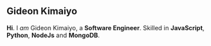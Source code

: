 ## Gideon Kimaiyo 
**Hi**. I *am* Gideon Kimaiyo, a **Software Engineer**. Skilled in **JavaScript**, **Python**, **NodeJs** and **MongoDB**.

<!-- I am open to work. Feel free to email me on [gdkimaiyo@gmail.com](mailto:gdkimaiyo@gmail.com) -->
